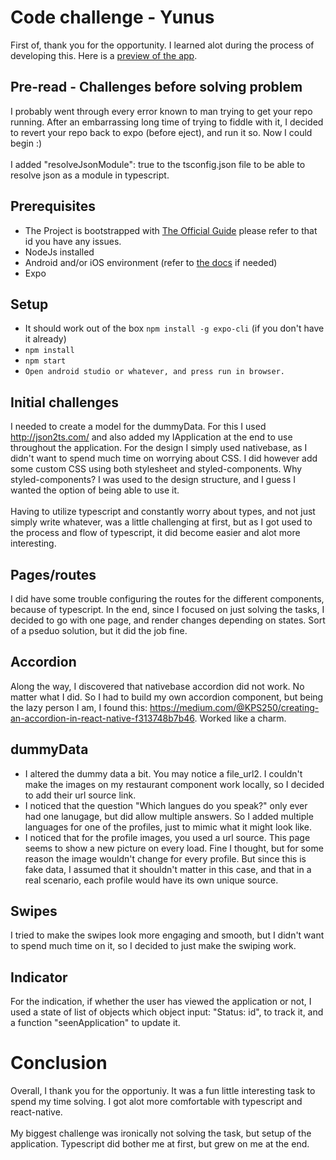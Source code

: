 # Code challenge - Yunus

First of, thank you for the opportunity. I learned alot during the process of developing this.
Here is a <a href='https://gfycat.com/ifr/HauntingLeadingDairycow'>preview of the app</a>.

## Pre-read - Challenges before solving problem

I probably went through every error known to man trying to get your repo running. After an embarrassing long time of trying to fiddle with it, I decided to revert
your repo back to expo (before eject), and run it so. Now I could begin :)<br></br>
I added "resolveJsonModule": true to the tsconfig.json file to be able to resolve json as a module in typescript.

## Prerequisites

- The Project is bootstrapped with [The Official Guide](https://reactnative.dev/docs/typescript) please refer to that id you have any issues.
- NodeJs installed
- Android and/or iOS environment (refer to [the docs](https://reactnative.dev/docs/environment-setup) if needed)
- Expo

## Setup

- It should work out of the box `npm install -g expo-cli` (if you don't have it already)
- `npm install`
- `npm start`
- `Open android studio or whatever, and press run in browser.`

## Initial challenges

I needed to create a model for the dummyData. For this I used http://json2ts.com/ and also added my IApplication at the end to use throughout the application.
For the design I simply used nativebase, as I didn't want to spend much time on worrying about CSS. I did however add some custom CSS using both stylesheet and styled-components. Why styled-components? I was used to the design structure, and I guess I wanted the option of being able to use it.<br></br>
Having to utilize typescript and constantly worry about types, and not just simply write whatever, was a little challenging at first, but as I got used to the process and flow of typescript, it did become easier and alot more interesting.

## Pages/routes

I did have some trouble configuring the routes for the different components, because of typescript. In the end, since I focused on just solving the tasks, I decided to go with one page, and render changes depending on states. Sort of a pseduo solution, but it did the job fine.

## Accordion

Along the way, I discovered that nativebase accordion did not work. No matter what I did. So I had to build my own accordion component, but being the lazy person I am, I found this: https://medium.com/@KPS250/creating-an-accordion-in-react-native-f313748b7b46. Worked like a charm.

## dummyData
- I altered the dummy data a bit. You may notice a file_url2. I couldn't make the images on my restaurant component work locally, so I decided to add their url source link.
- I noticed that the question "Which langues do you speak?" only ever had one lanugage, but did allow multiple answers. So I added multiple languages for one of the profiles, just to mimic what it might look like.
- I noticed that for the profile images, you used a url source. This page seems to show a new picture on every load. Fine I thought, but for some reason the image wouldn't change for every profile. But since this is fake data, I assumed that it shouldn't matter in this case, and that in a real scenario, each profile would have its own unique source.

## Swipes

I tried to make the swipes look more engaging and smooth, but I didn't want to spend much time on it, so I decided to just make the swiping work.

## Indicator

For the indication, if whether the user has viewed the application or not, I used a state of list of objects which object input: "Status: id", to track it, and
a function "seenApplication" to update it.

# Conclusion

Overall, I thank you for the opportuniy. It was a fun little interesting task to spend my time solving. I got alot more comfortable with typescript and react-native.<br></br>
My biggest challenge was ironically not solving the task, but setup of the application. Typescript did bother me at first, but grew on me at the end.

